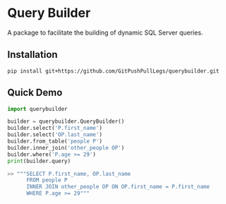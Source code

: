 # Query Builder
A package to facilitate the building of dynamic SQL Server queries.

## Installation
`pip install git+https://github.com/GitPushPullLegs/querybuilder.git`

## Quick Demo
```python
import querybuilder

builder = querybuilder.QueryBuilder()
builder.select('P.first_name')
builder.select('OP.last_name')
builder.from_table('people P')
builder.inner_join('other_people OP')
builder.where('P.age >= 29')
print(builder.query)

>> """SELECT P.first_name, OP.last_name
      FROM people P
      INNER JOIN other_people OP ON OP.first_name = P.first_name
      WHERE P.age >= 29"""
```